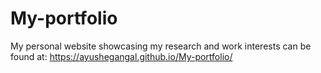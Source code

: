 # My-portfolio
My personal website showcasing my research and work interests can be found at: https://ayushegangal.github.io/My-portfolio/
